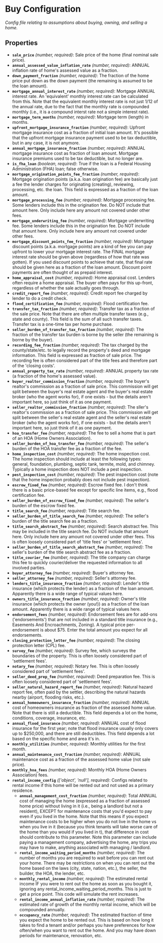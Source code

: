 # Buy Configuration

*Config file relating to assumptions about buying, owning, and selling a home.*

## Properties

- **`sale_price`** *(number, required)*: Sale price of the home (final nominal sale price).
- **`annual_assessed_value_inflation_rate`** *(number, required)*: ANNUAL inflation rate of home's assessed value as a fraction.
- **`down_payment_fraction`** *(number, required)*: The fraction of the home price put down as the down payment (the remaining is assumed to be the loan amount).
- **`mortgage_annual_interest_rate`** *(number, required)*: Mortgage ANNUAL interest rate. An 'equivalent' monthly interest rate can be calculated from this. Note that the equivalent monthly interest rate is not just 1/12 of the annual rate, due to the fact that the monthly rate is compounded monthly (i.e., it is a compound interst rate not a simple interest rate).
- **`mortgage_term_months`** *(number, required)*: Mortgage term (length) in months.
- **`upfront_mortgage_insurance_fraction`** *(number, required)*: Upfront mortgage insurance cost as a fraction of initial loan amount. It's possible that the upfront mortgage insurance payment used to be tax deductible, but in any case, it is not anymore.
- **`annual_mortgage_insurance_fraction`** *(number, required)*: ANNUAL mortgage insurance cost as fraction of loan amount. Mortgage insurance premiums used to be tax deductible, but no longer are.
- **`is_fha_loan`** *(boolean, required)*: True if the loan is a Federal Housing Administration (FHA) loan; false otherwise.
- **`mortgage_origination_points_fee_fraction`** *(number, required)*: Mortgage origination points (a.k.a. loan origination fee) are basically just a fee the lender charges for originating (creating), reviewing, processing, etc. the loan. This field is expressed as a fraction of the loan amount.
- **`mortgage_processing_fee`** *(number, required)*: Mortgage processing fee. Some lenders include this in the origination fee. Do NOT include that amount here. Only include here any amount not covered under other fees.
- **`mortgage_underwriting_fee`** *(number, required)*: Mortgage underwriting fee. Some lenders include this in the origination fee. Do NOT include that amount here. Only include here any amount not covered under other fees.
- **`mortgage_discount_points_fee_fraction`** *(number, required)*: Mortgage discount points (a.k.a. mortgage points) are a kind of fee you can pay upfront to lower your mortgage interest rate. The FINAL mortgage interest rate should be given above (regardless of how that rate was gotten). If you used discount points to achieve that rate, that final rate should be given here as a fraction of the loan amount. Discount point payments are often thought of as prepaid interest.
- **`home_appraisal_cost`** *(number, required)*: Home appraisal cost. Lenders often require a home appraisal. The buyer often pays for this up-front, regardless of whether the sale actually goes through.
- **`credit_report_fee`** *(number, required)*: Credit report fee charged by lender to do a credit check.
- **`flood_certification_fee`** *(number, required)*: Flood certification fee.
- **`transfer_tax_fraction`** *(number, required)*: Transfer tax as a fraction of the sale price. Note that there are often multiple transfer taxes (e.g., state and county). This field is the sum of all such transfer taxes. Transfer tax is a one-time tax per home purchase.
- **`seller_burden_of_transfer_tax_fraction`** *(number, required)*: The fraction of the transfer tax burden is borne by the seller (the remaining is borne by the buyer).
- **`recording_fee_fraction`** *(number, required)*: The tax charged by the county/state/etc. to legally record the property's deed and mortgage information. This field is expressed as fraction of sale price. The recording fee is often considered part of the title fees and therefore part of the 'closing costs'.
- **`annual_property_tax_rate`** *(number, required)*: ANNUAL property tax rate (a fraction of the home's assessed value).
- **`buyer_realtor_commission_fraction`** *(number, required)*: The buyer's realtor's commission as a fraction of sale price. This commission will get split between the buyer's real estate agent and the buyer's real estate broker (who the agent works for), if one exists - but the details aren't important here, so just think of it as one payment.
- **`seller_realtor_commission_fraction`** *(number, required)*: The sller's realtor's commission as a fraction of sale price. This commission will get split between the seller's real estate agent and the seller's real estate broker (who the agent works for), if one exists - but the details aren't important here, so just think of it as one payment.
- **`hoa_transfer_fee`** *(number, required)*: The fee to sell a home that is part of an HOA (Home Owners Association).
- **`seller_burden_of_hoa_transfer_fee`** *(number, required)*: The seller's burden of the HOA transfer fee as a fraction of the fee.
- **`home_inspection_cost`** *(number, required)*: The home inspection cost. The home inspection should include at least the following types: general, foundation, plumbing, septic tank, termite, mold, and chimney. Typically a home inspection does NOT include a pest inspection.
- **`pest_inspection_cost`** *(number, required)*: The pest inspection cost (note that the home inspection probably does not include pest inspection).
- **`escrow_fixed_fee`** *(number, required)*: Escrow fixed fee. I don't think there is a basic price-based fee except for specific line items, e.g., flood certification fee.
- **`seller_burden_of_escrow_fixed_fee`** *(number, required)*: The seller's burden of the escrow fixed fee.
- **`title_search_fee`** *(number, required)*: Title search fee.
- **`seller_burden_of_title_search_fee`** *(number, required)*: The seller's burden of the title search fee as a fraction.
- **`title_search_abstract_fee`** *(number, required)*: Search abstract fee. This may be included in the title search fee. Do NOT include that amount here. Only include here any amount not covered under other fees. This is often loosely considered part of 'title fees' or 'settlement fees'.
- **`seller_burden_of_title_search_abstract_fee`** *(number, required)*: The seller's burden of the title search abstract fee as a fraction.
- **`title_courier_fee`** *(number, required)*: The title company can charge this fee to quickly courier/deliver the requested information to all involved parties.
- **`buyer_attorney_fee`** *(number, required)*: Buyer's attorney fee.
- **`seller_attorney_fee`** *(number, required)*: Seller's attorney fee.
- **`lenders_title_insurance_fraction`** *(number, required)*: Lender's title insurance (which protects the lender) as a fraction of the loan amount. Apparently there is a wide range of typical values here.
- **`owners_title_insurance_fraction`** *(number, required)*: Owner's title insurance (which protects the owner (you!)) as a fraction of the loan amount. Apparently there is a wide range of typical values here.
- **`endorsement_fees`** *(number, required)*: Endorsement fees are for add-ons ('endorsements') that are not included in a standard title insurance (e.g., Easements And Encroachments, Zoning). A typical price per-endorsement is about $75. Enter the total amount you expect for all endorsements.
- **`closing_protection_letter_fee`** *(number, required)*: The closing protection letter (CPL) fee.
- **`survey_fee`** *(number, required)*: Survey fee, which surveys the boundaries of the property. This is often loosely considered part of 'settlement fees'.
- **`notary_fee`** *(number, required)*: Notary fee. This is often loosely considered part of 'settlement fees'.
- **`seller_deed_prep_fee`** *(number, required)*: Deed preparation fee. This is often loosely considered part of 'settlement fees'.
- **`seller_natural_hazard_report_fee`** *(number, required)*: Natural hazard report fee, often paid by the settler, describing the natural hazards nearby (airport, flooding risks, etc.).
- **`annual_homeowners_insurance_fraction`** *(number, required)*: ANNUAL cost of homeowners insurance as fraction of the assessed home value. Note that there is still a deductible. This field depends a lot on the home, conditions, coverage, insurance, etc.
- **`annual_flood_insurance`** *(number, required)*: ANNUAL cost of flood insurance for the first year; note that flood insurance usually only covers up to $250,000, and there are still deductibles. This field depends a lot based on the specific home and area it's in.
- **`monthly_utilities`** *(number, required)*: Monthly utilities for the first month.
- **`annual_maintenance_cost_fraction`** *(number, required)*: ANNUAL maintenance cost as a fraction of the assessed home value (not sale price).
- **`monthly_hoa_fees`** *(number, required)*: Monthly HOA (Home Owners Association) fees.
- **`rental_income_config`** *(['object', 'null'], required)*: Configs related to rental income if this home will be rented out and not used as a primary residence.
  - **`annual_management_cost_fraction`** *(number, required)*: Total ANNUAL cost of managing the home (expressed as a fraction of assessed home price) without living in it (i.e., being a landlord but not a resident), EXCEPT for maintenance costs that you'd expect to pay even if you lived in the home. Note that this means if you expect maintenance costs to be higher when you do not live in the home vs when you live in it (because you think tenants will take worse care of the home than you would if you lived in t), that difference in cost should contribute to this parameter. Note this parameter can include paying a management company, advertising the home, any trips you may have to make, anything associated with managing / landlord.
  - **`rental_income_waiting_period_months`** *(number, required)*: The number of months you are required to wait before you can rent out your home. There may be restrictions on when you can rent out the home based on the laws (city, state, nation, etc.), the seller, the builder, the HOA, the lender, etc.
  - **`monthly_rental_income`** *(number, required)*: The estimated rental income IF you were to rent out the home as soon as you bought it, ignoring any rental_income_waiting_period_months. This is just to get a price point. This code will simulate the rent increases.
  - **`rental_income_annual_inflation_rate`** *(number, required)*: The estimated rate of growth of the monthly rental income, which will be compounded annually.
  - **`occupancy_rate`** *(number, required)*: The estimated fraction of time you expect the home to be rented out. This is based on how long it takes to find a tenant and/or perhaps you have preferences for how often/when you want to rent out the home. And you may have down periods for maintenance, renovation, etc.
